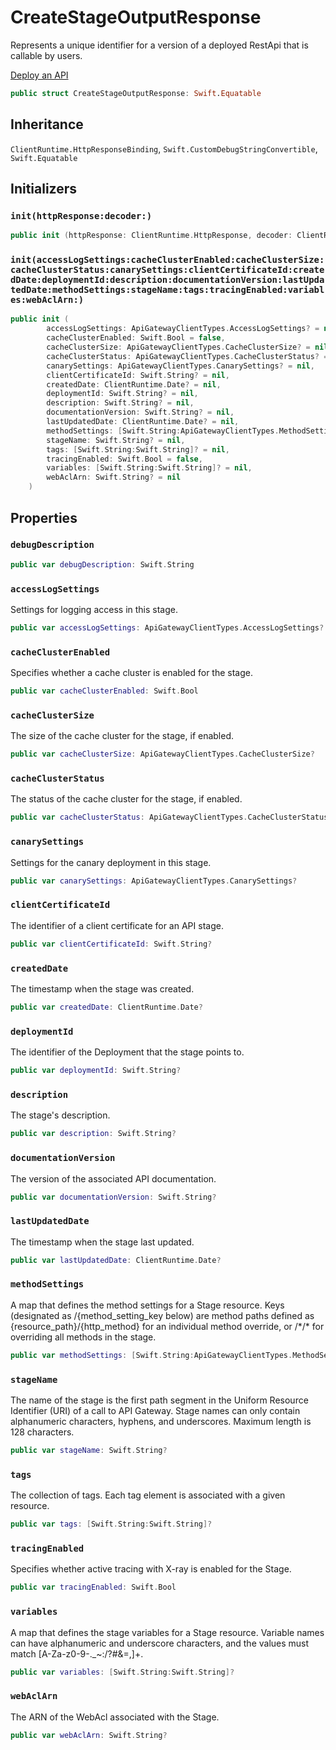# CreateStageOutputResponse

Represents a unique identifier for a version of a deployed RestApi that is callable by users.

<div class="seeAlso">
<a href="https:​//docs.aws.amazon.com/apigateway/latest/developerguide/how-to-deploy-api.html">Deploy an API
</div>

``` swift
public struct CreateStageOutputResponse: Swift.Equatable 
```

## Inheritance

`ClientRuntime.HttpResponseBinding`, `Swift.CustomDebugStringConvertible`, `Swift.Equatable`

## Initializers

### `init(httpResponse:decoder:)`

``` swift
public init (httpResponse: ClientRuntime.HttpResponse, decoder: ClientRuntime.ResponseDecoder? = nil) throws 
```

### `init(accessLogSettings:cacheClusterEnabled:cacheClusterSize:cacheClusterStatus:canarySettings:clientCertificateId:createdDate:deploymentId:description:documentationVersion:lastUpdatedDate:methodSettings:stageName:tags:tracingEnabled:variables:webAclArn:)`

``` swift
public init (
        accessLogSettings: ApiGatewayClientTypes.AccessLogSettings? = nil,
        cacheClusterEnabled: Swift.Bool = false,
        cacheClusterSize: ApiGatewayClientTypes.CacheClusterSize? = nil,
        cacheClusterStatus: ApiGatewayClientTypes.CacheClusterStatus? = nil,
        canarySettings: ApiGatewayClientTypes.CanarySettings? = nil,
        clientCertificateId: Swift.String? = nil,
        createdDate: ClientRuntime.Date? = nil,
        deploymentId: Swift.String? = nil,
        description: Swift.String? = nil,
        documentationVersion: Swift.String? = nil,
        lastUpdatedDate: ClientRuntime.Date? = nil,
        methodSettings: [Swift.String:ApiGatewayClientTypes.MethodSetting]? = nil,
        stageName: Swift.String? = nil,
        tags: [Swift.String:Swift.String]? = nil,
        tracingEnabled: Swift.Bool = false,
        variables: [Swift.String:Swift.String]? = nil,
        webAclArn: Swift.String? = nil
    )
```

## Properties

### `debugDescription`

``` swift
public var debugDescription: Swift.String 
```

### `accessLogSettings`

Settings for logging access in this stage.

``` swift
public var accessLogSettings: ApiGatewayClientTypes.AccessLogSettings?
```

### `cacheClusterEnabled`

Specifies whether a cache cluster is enabled for the stage.

``` swift
public var cacheClusterEnabled: Swift.Bool
```

### `cacheClusterSize`

The size of the cache cluster for the stage, if enabled.

``` swift
public var cacheClusterSize: ApiGatewayClientTypes.CacheClusterSize?
```

### `cacheClusterStatus`

The status of the cache cluster for the stage, if enabled.

``` swift
public var cacheClusterStatus: ApiGatewayClientTypes.CacheClusterStatus?
```

### `canarySettings`

Settings for the canary deployment in this stage.

``` swift
public var canarySettings: ApiGatewayClientTypes.CanarySettings?
```

### `clientCertificateId`

The identifier of a client certificate for an API stage.

``` swift
public var clientCertificateId: Swift.String?
```

### `createdDate`

The timestamp when the stage was created.

``` swift
public var createdDate: ClientRuntime.Date?
```

### `deploymentId`

The identifier of the Deployment that the stage points to.

``` swift
public var deploymentId: Swift.String?
```

### `description`

The stage's description.

``` swift
public var description: Swift.String?
```

### `documentationVersion`

The version of the associated API documentation.

``` swift
public var documentationVersion: Swift.String?
```

### `lastUpdatedDate`

The timestamp when the stage last updated.

``` swift
public var lastUpdatedDate: ClientRuntime.Date?
```

### `methodSettings`

A map that defines the method settings for a Stage resource. Keys (designated as /{method\_setting\_key below) are method paths defined as {resource\_path}/{http\_method} for an individual method override, or /\*/\* for overriding all methods in the stage.  <!-- Any forward slash ("/") characters in the resource_path part must be encoded as "~1" as in, for example, ~1resource~1sub-resource/GET.-->

``` swift
public var methodSettings: [Swift.String:ApiGatewayClientTypes.MethodSetting]?
```

### `stageName`

The name of the stage is the first path segment in the Uniform Resource Identifier (URI) of a call to API Gateway. Stage names can only contain alphanumeric characters, hyphens, and underscores. Maximum length is 128 characters.

``` swift
public var stageName: Swift.String?
```

### `tags`

The collection of tags. Each tag element is associated with a given resource.

``` swift
public var tags: [Swift.String:Swift.String]?
```

### `tracingEnabled`

Specifies whether active tracing with X-ray is enabled for the Stage.

``` swift
public var tracingEnabled: Swift.Bool
```

### `variables`

A map that defines the stage variables for a Stage resource. Variable names can
have alphanumeric and underscore characters, and the values must match \[A-Za-z0-9-.\_~:​/?\#&=,\]+.

``` swift
public var variables: [Swift.String:Swift.String]?
```

### `webAclArn`

The ARN of the WebAcl associated with the Stage.

``` swift
public var webAclArn: Swift.String?
```
